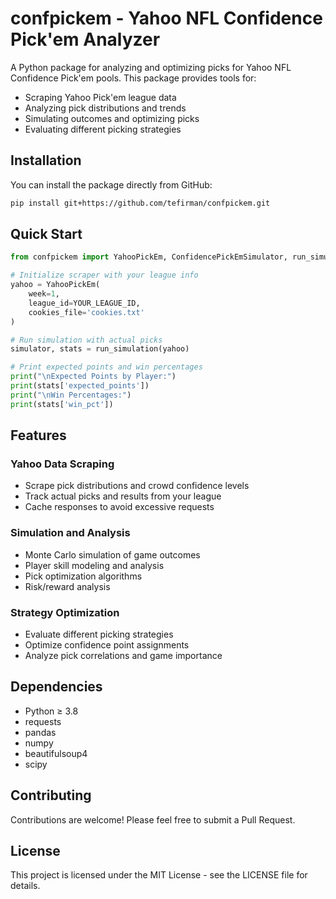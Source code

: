 # confpickem - Yahoo NFL Confidence Pick'em Analyzer

A Python package for analyzing and optimizing picks for Yahoo NFL Confidence Pick'em pools. This package provides tools for:

- Scraping Yahoo Pick'em league data
- Analyzing pick distributions and trends
- Simulating outcomes and optimizing picks
- Evaluating different picking strategies

## Installation

You can install the package directly from GitHub:

```bash
pip install git+https://github.com/tefirman/confpickem.git
```

## Quick Start

```python
from confpickem import YahooPickEm, ConfidencePickEmSimulator, run_simulation

# Initialize scraper with your league info
yahoo = YahooPickEm(
    week=1,
    league_id=YOUR_LEAGUE_ID,
    cookies_file='cookies.txt'
)

# Run simulation with actual picks
simulator, stats = run_simulation(yahoo)

# Print expected points and win percentages
print("\nExpected Points by Player:")
print(stats['expected_points'])
print("\nWin Percentages:")
print(stats['win_pct'])
```

## Features

### Yahoo Data Scraping
- Scrape pick distributions and crowd confidence levels
- Track actual picks and results from your league
- Cache responses to avoid excessive requests

### Simulation and Analysis
- Monte Carlo simulation of game outcomes
- Player skill modeling and analysis
- Pick optimization algorithms
- Risk/reward analysis

### Strategy Optimization
- Evaluate different picking strategies
- Optimize confidence point assignments
- Analyze pick correlations and game importance

## Dependencies

- Python ≥ 3.8
- requests
- pandas 
- numpy
- beautifulsoup4
- scipy

## Contributing

Contributions are welcome! Please feel free to submit a Pull Request.

## License

This project is licensed under the MIT License - see the LICENSE file for details.